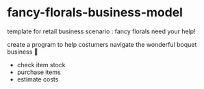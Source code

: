 # fancy-florals-business-model
template for retail business 
scenario : 
fancy florals need your help! 

create a program to help costumers navigate the wonderful boquet business 💐
- check item stock
-  purchase items
-  estimate costs
